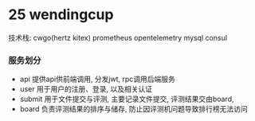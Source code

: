 # 25 wendingcup


技术栈: cwgo(hertz kitex) prometheus opentelemetry mysql consul 


### 服务划分
- api
    提供api供前端调用, 分发jwt, rpc调用后端服务
- user
    用于用户的注册、登录, 以及相关认证
- submit
    用于文件提交与评测, 主要记录文件提交, 评测结果交由board, 
- board
    负责评测结果的排序与储存, 防止因评测机问题导致排行榜无法访问